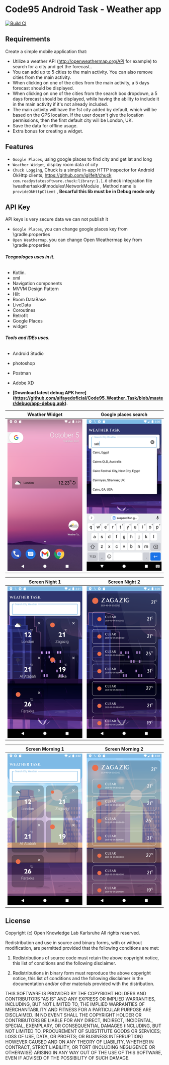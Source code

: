 # Code95 Android Task - Weather app

[![Build CI](https://github.com/Kotlin-Android-Open-Source/MVI-Coroutines-Flow/actions/workflows/build.yml/badge.svg)](https://github.com/Kotlin-Android-Open-Source/MVI-Coroutines-Flow/actions/workflows/build.yml)

## Requirements
Create a simple mobile application that:
*   Utilize a weather API (http://openweathermap.org/API for example) to search for a city and get the forecast..
*   You can add up to 5 cities to the main activity. You can also remove cities from the main activity.
*   When clicking on one of the cities from the main activity, a 5 days forecast should be displayed.
*   When clicking on one of the cities from the search box dropdown, a 5 days forecast should be displayed, while having the ability to include it in the main activity if it's not already included. 
*   The main activity will have the 1st city added by default, which will be based on the GPS location. If the user doesn't give the location permissions, then the first default city will be London, UK.
*   Save the data for offline usage.
*   Extra bonus for creating a widget.

## Features
- `Google Places`, using google places to find city and get lat and long
- `Weather Widget`, display room data of city
- `Chuck Logging`, Chuck is a simple in-app HTTP inspector for Android OkHttp clients, https://github.com/jgilfelt/chuck `com.readystatesoftware.chuck:library:1.1.0` check integration file  \weathertask\di\modules\NetworkModule , Method name is `provideOkHttpClient` , **Becarful this lib must be in Debug mode only**

## API Key
API keys is very secure data we can not publish it
- `Google Places`, you can change google places key from \gradle.properties
- `Open Weathermap`,  you can change Open Weathermap key from \gradle.properties

 ###### **Tecgnologes uses in it.**
 * Kotlin.
 * xml
 * Navigation components 
 * MVVM Design Pattern
 * Hilt
 * Room DataBase
 * LiveData
 * Coroutines
 * Retrofit
 * Google Places
 * widget
 
  ###### **Tools and IDEs uses.**
* Android Studio
* photoshop
* Postman
* Adobe XD

*   **[Download latest debug APK here] (https://github.com/alfayedoficial/Code95_Weather_Task/blob/master/debug/app-debug.apk)**.


| Weather Widget | Google places search |
| --------------- | ---------------- | 
| <img src="1.png" height="480"> | <img src="2.png" height="480"> |

| Screen Night 1 | Screen Night 2 |
| ---------------- | ---------------- |
|  <img src="3.png" height="480"> |  <img src="4.png" height="480"> |

|  Screen Morning 1  | Screen Morning 2 | 
| ------------ | ------------ | 
| <img src="5.png" height="480"> |  <img src="6.png" height="480"> |


## License
Copyright (c) Open Knowledge Lab Karlsruhe
All rights reserved.

Redistribution and use in source and binary forms, with or without
modification, are permitted provided that the following conditions are met:

1. Redistributions of source code must retain the above copyright notice, this
  list of conditions and the following disclaimer.

2. Redistributions in binary form must reproduce the above copyright notice,
  this list of conditions and the following disclaimer in the documentation
  and/or other materials provided with the distribution.

THIS SOFTWARE IS PROVIDED BY THE COPYRIGHT HOLDERS AND CONTRIBUTORS "AS IS"
AND ANY EXPRESS OR IMPLIED WARRANTIES, INCLUDING, BUT NOT LIMITED TO, THE
IMPLIED WARRANTIES OF MERCHANTABILITY AND FITNESS FOR A PARTICULAR PURPOSE ARE
DISCLAIMED. IN NO EVENT SHALL THE COPYRIGHT HOLDER OR CONTRIBUTORS BE LIABLE
FOR ANY DIRECT, INDIRECT, INCIDENTAL, SPECIAL, EXEMPLARY, OR CONSEQUENTIAL
DAMAGES (INCLUDING, BUT NOT LIMITED TO, PROCUREMENT OF SUBSTITUTE GOODS OR
SERVICES; LOSS OF USE, DATA, OR PROFITS; OR BUSINESS INTERRUPTION) HOWEVER
CAUSED AND ON ANY THEORY OF LIABILITY, WHETHER IN CONTRACT, STRICT LIABILITY,
OR TORT (INCLUDING NEGLIGENCE OR OTHERWISE) ARISING IN ANY WAY OUT OF THE USE
OF THIS SOFTWARE, EVEN IF ADVISED OF THE POSSIBILITY OF SUCH DAMAGE.
<!-- Pixel 3 XL API 30 -->

